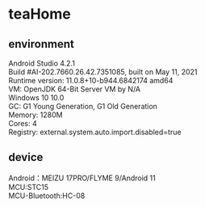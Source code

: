 # teaHome

## environment <br/>
Android Studio 4.2.1 <br/>
Build #AI-202.7660.26.42.7351085, built on May 11, 2021 <br/>
Runtime version: 11.0.8+10-b944.6842174 amd64 <br/>
VM: OpenJDK 64-Bit Server VM by N/A <br/>
Windows 10 10.0 <br/>
GC: G1 Young Generation, G1 Old Generation <br/>
Memory: 1280M <br/>
Cores: 4 <br/>
Registry: external.system.auto.import.disabled=true <br/>

## device
Android：MEIZU 17PRO/FLYME 9/Android 11 <br/>
MCU:STC15 <br/>
MCU-Bluetooth:HC-08 <br/>
